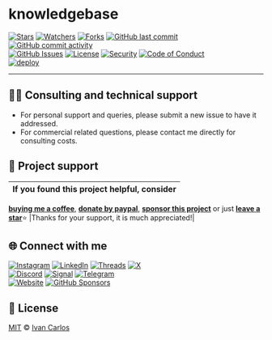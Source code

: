 # knowledgebase

[![Stars](https://img.shields.io/github/stars/ivancarlosti/knowledgebase?label=⭐%20Stars&color=gold&style=flat)](https://github.com/ivancarlosti/knowledgebase/stargazers)
[![Watchers](https://img.shields.io/github/watchers/ivancarlosti/knowledgebase?label=Watchers&style=flat&color=red)](https://github.com/sponsors/ivancarlosti)
[![Forks](https://img.shields.io/github/forks/ivancarlosti/knowledgebase?label=Forks&style=flat&color=ff69b4)](https://github.com/sponsors/ivancarlosti)
[![GitHub last commit](https://img.shields.io/github/last-commit/ivancarlosti/knowledgebase?label=Last%20Commit)](https://github.com/ivancarlosti/knowledgebase/commits)
[![GitHub commit activity](https://img.shields.io/github/commit-activity/m/ivancarlosti/knowledgebase?label=Activity)](https://github.com/ivancarlosti/knowledgebase/pulse)  
[![GitHub Issues](https://img.shields.io/github/issues/ivancarlosti/knowledgebase?label=Issues&color=orange)](https://github.com/ivancarlosti/knowledgebase/issues)
[![License](https://img.shields.io/github/license/ivancarlosti/knowledgebase?label=License)](LICENSE)
[![Security](https://img.shields.io/badge/Security-View%20Here-purple)](https://github.com/ivancarlosti/knowledgebase/security)
[![Code of Conduct](https://img.shields.io/badge/Code%20of%20Conduct-1.4-4baaaa)](https://github.com/ivancarlosti/knowledgebase/tree/main?tab=coc-ov-file)  
[![deploy](https://github.com/ivancarlosti/knowledgebase/actions/workflows/deploy.yml/badge.svg)](https://github.com/ivancarlosti/knowledgebase/actions/workflows/deploy.yml.yml)

---

## 🧑‍💻 Consulting and technical support
* For personal support and queries, please submit a new issue to have it addressed.
* For commercial related questions, please contact me directly for consulting costs. 

## 🩷 Project support
| If you found this project helpful, consider |
| :---: |
[**buying me a coffee**][buymeacoffee], [**donate by paypal**][paypal], [**sponsor this project**][sponsor] or just [**leave a star**](../..)⭐
|Thanks for your support, it is much appreciated!|

## 🌐 Connect with me
[![Instagram](https://img.shields.io/badge/Instagram-@ivancarlos-E4405F)](https://instagram.com/ivancarlos)
[![LinkedIn](https://img.shields.io/badge/LinkedIn-@ivancarlos-0077B5)](https://www.linkedin.com/in/ivancarlos)
[![Threads](https://img.shields.io/badge/Threads-@ivancarlos-808080)](https://threads.net/@ivancarlos)
[![X](https://img.shields.io/badge/X-@ivancarlos-000000)](https://x.com/ivancarlos)  
[![Discord](https://img.shields.io/badge/Discord-@ivancarlos.me-5865F2)](https://discord.com/users/ivancarlos.me)
[![Signal](https://img.shields.io/badge/Signal-@ivancarlos.01-2592E9)](https://icc.gg/-signal)
[![Telegram](https://img.shields.io/badge/Telegram-@ivancarlos-26A5E4)](https://t.me/ivancarlos)  
[![Website](https://img.shields.io/badge/Website-ivancarlos.me-FF6B6B)](https://ivancarlos.me)
[![GitHub Sponsors](https://img.shields.io/github/sponsors/ivancarlosti?label=GitHub%20Sponsors&color=ffc0cb)][sponsor]

## 📃 License
[MIT](LICENSE) © [Ivan Carlos][ivancarlos]

[cc]: https://docs.github.com/en/communities/setting-up-your-project-for-healthy-contributions/adding-a-code-of-conduct-to-your-project
[contributing]: https://docs.github.com/en/articles/setting-guidelines-for-repository-contributors
[security]: https://docs.github.com/en/code-security/getting-started/adding-a-security-policy-to-your-repository
[support]: https://docs.github.com/en/articles/adding-support-resources-to-your-project
[it]: https://docs.github.com/en/communities/using-templates-to-encourage-useful-issues-and-pull-requests/configuring-issue-templates-for-your-repository#configuring-the-template-chooser
[prt]: https://docs.github.com/en/communities/using-templates-to-encourage-useful-issues-and-pull-requests/creating-a-pull-request-template-for-your-repository
[funding]: https://docs.github.com/en/articles/displaying-a-sponsor-button-in-your-repository
[ivancarlos]: https://ivancarlos.me
[buymeacoffee]: https://www.buymeacoffee.com/ivancarlos
[paypal]: https://icc.gg/donate
[sponsor]: https://github.com/sponsors/ivancarlosti
